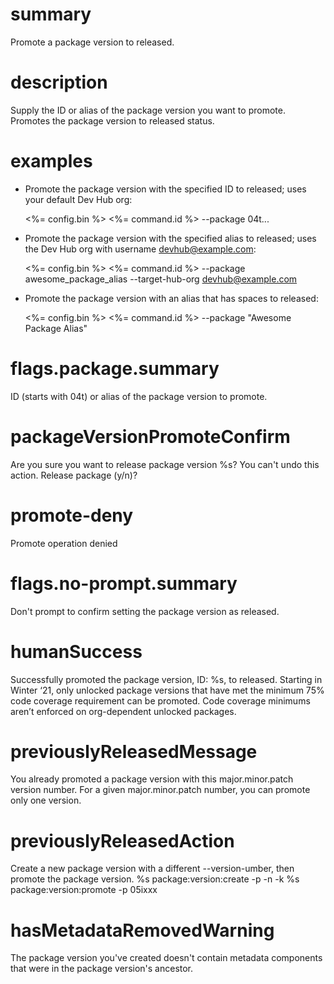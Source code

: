 # summary

Promote a package version to released.

# description

Supply the ID or alias of the package version you want to promote. Promotes the package version to released status.

# examples

- Promote the package version with the specified ID to released; uses your default Dev Hub org:

  <%= config.bin %> <%= command.id %> --package 04t...

- Promote the package version with the specified alias to released; uses the Dev Hub org with username devhub@example.com:

  <%= config.bin %> <%= command.id %> --package awesome_package_alias --target-hub-org devhub@example.com

- Promote the package version with an alias that has spaces to released:

  <%= config.bin %> <%= command.id %> --package "Awesome Package Alias"

# flags.package.summary

ID (starts with 04t) or alias of the package version to promote.

# packageVersionPromoteConfirm

Are you sure you want to release package version %s? You can't undo this action. Release package (y/n)?

# promote-deny

Promote operation denied

# flags.no-prompt.summary

Don't prompt to confirm setting the package version as released.

# humanSuccess

Successfully promoted the package version, ID: %s, to released. Starting in Winter ‘21, only unlocked package versions that have met the minimum 75% code coverage requirement can be promoted. Code coverage minimums aren’t enforced on org-dependent unlocked packages.

# previouslyReleasedMessage

You already promoted a package version with this major.minor.patch version number. For a given major.minor.patch number, you can promote only one version.

# previouslyReleasedAction

Create a new package version with a different --version-umber, then promote the package version.
%s package:version:create -p <name> -n <versionnum> -k <key>
%s package:version:promote -p 05ixxx

# hasMetadataRemovedWarning

The package version you've created doesn't contain metadata components that were in the package version's ancestor.
